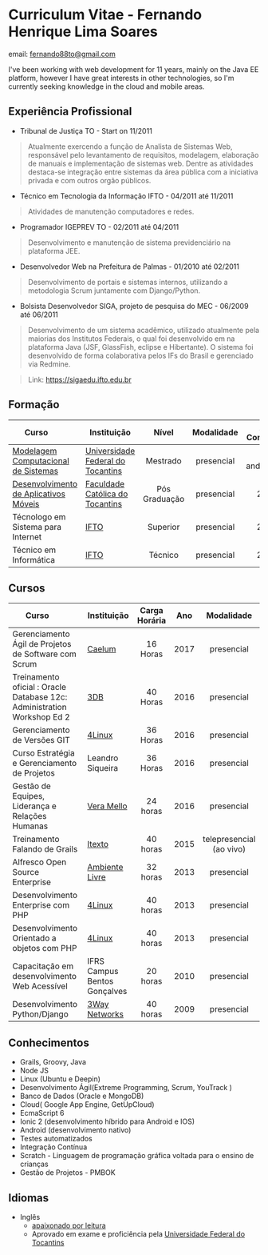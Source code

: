 # Curriculum Vitae - Fernando Henrique Lima Soares

email: fernando88to@gmail.com


I've been working with web development for 11 years, mainly on the Java EE platform, however I have great interests in other technologies, so I'm currently seeking knowledge in the cloud and mobile areas.


## Experiência Profissional

* Tribunal de Justiça TO - Start on 11/2011

>Atualmente exercendo a  função de Analista de Sistemas Web, responsável pelo levantamento de requisitos,  modelagem, elaboração de manuais e implementação de sistemas web. Dentre as atividades destaca-se integração entre sistemas da área pública com a iniciativa privada e com outros orgão públicos. 

* Técnico em Tecnologia da Informação IFTO  - 04/2011 até 11/2011

>Atividades de manutenção computadores e redes.

* Programador IGEPREV TO - 02/2011 até 04/2011

> Desenvolvimento e manutenção de sistema previdenciário na plataforma JEE.

* Desenvolvedor Web na Prefeitura de Palmas -  01/2010 até 02/2011

>Desenvolvimento de portais e sistemas internos, utilizando a metodologia Scrum juntamente com Django/Python.

* Bolsista Desenvolvedor SIGA, projeto de pesquisa do MEC  - 06/2009 até 06/2011

>Desenvolvimento de um sistema acadêmico, utilizado atualmente pela maiorias dos Institutos Federais, o qual foi desenvolvido em na plataforma Java (JSF, GlassFish, eclipse e Hibertante). O sistema foi desenvolvido de forma colaborativa pelos IFs do Brasil e gerenciado via Redmine.

>Link: https://sigaedu.ifto.edu.br


## Formação
| Curso         | Instituição | Nível | Modalidade | Ano Conclusão|
| -------------|-------------|:---------:|:-----:|:-----:|
|[Modelagem Computacional de Sistemas](https://github.com/fernando88to/mestrado_modelagem_computacional_uft/wiki) | [Universidade Federal do Tocantins](http://uft.edu.br/ppgmcs) | Mestrado | presencial | em andamento |
|[Desenvolvimento de Aplicativos Móveis](desenvolvimento_de_aplicativo_moveis.md) | [Faculdade Católica do Tocantins](http://www.catolica-to.edu.br/) | Pós Graduação | presencial | 2018 |
|Técnologo em Sistema para Internet | [IFTO](http://www.ifto.edu.br) | Superior | presencial | 2013
|Técnico em Informática | [IFTO](http://www.ifto.edu.br/) | Técnico| presencial | 2009 |


## Cursos

| Curso         | Instituição | Carga Horária | Ano | Modalidade|
| ------------- |-------------|:-----:|:-----:|:-----:|
| Gerenciamento Ágil de Projetos de Software com Scrum| [Caelum ](https://www.caelum.com.br/)| 16 Horas | 2017 |presencial |
| Treinamento oficial : Oracle Database 12c: Administration Workshop Ed 2| [3DB ](http://www.3db.net.br/www/)| 40 Horas | 2016 |presencial |
| Gerenciamento de Versões GIT      |[4Linux](https://www.4linux.com.br/) | 36 Horas | 2016 |presencial |
|Curso Estratégia e Gerenciamento de Projetos | Leandro Siqueira | 36 Horas | 2016 | presencial |
|Gestão de Equipes, Liderança e Relações Humanas | [Vera Mello](http://facebook.com.br/VeraMelloVM) | 24 horas | 2016 | presencial|
|Treinamento Falando de Grails | [Itexto](http://formacao.itexto.com.br/) | 40 horas | 2015| telepresencial (ao vivo)|
Alfresco Open Source Enterprise | [Ambiente Livre](http://www.ambientelivre.com.br) | 32 horas | 2013 | presencial|
|Desenvolvimento Enterprise com PHP | [4Linux](https://www.4linux.com.br/) | 40 horas | 2013 | presencial|
|Desenvolvimento Orientado a objetos com PHP | [4Linux](https://www.4linux.com.br/) | 40 horas | 2013 | presencial|
|Capacitação em desenvolvimento Web Acessível | IFRS Campus Bentos Gonçalves | 20 horas | 2010 | presencial|
|Desenvolvimento Python/Django | [3Way Networks](http://3way.com.br/) | 40 horas | 2009 | presencial|


## Conhecimentos

* Grails, Groovy, Java
* Node JS
* Linux (Ubuntu e Deepin)
* Desenvolvimento Ágil(Extreme Programming,  Scrum, YouTrack )
* Banco de Dados (Oracle e MongoDB)
* Cloud( Google App Engine, GetUpCloud)
* EcmaScript 6
* Ionic 2 (desenvolvimento híbrido para Android e IOS)
* Android (desenvolvimento nativo)
* Testes automatizados
* Integração Contínua
* Scratch - Linguagem de programação gráfica voltada para o ensino de crianças
* Gestão de Projetos - PMBOK



## Idiomas

* Inglês
    * [apaixonado por leitura](leituras.md)
    * Aprovado em exame e proficiência pela [Universidade Federal do Tocantins](http://www.uft.edu.br/centrodeidiomas) 


